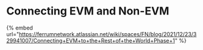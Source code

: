 # Connecting EVM and Non-EVM

{% embed url="https://ferrumnetwork.atlassian.net/wiki/spaces/FN/blog/2021/12/23/329941007/Connecting+EVM+to+the+Rest+of+the+World+Phase+1" %}
